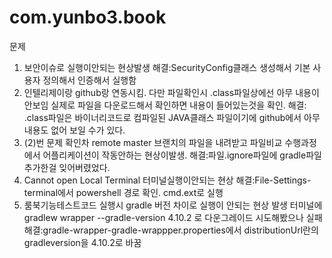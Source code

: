 # com.yunbo3.book


문제
1. 보안이슈로 실행이안되는 현상발생
해결:SecurityConfig클래스 생성해서 기본 사용자 정의해서 인증해서 실행함
2. 인텔리제이랑 github랑 연동시킴. 다만 파일확인시 .class파일상에선 아무 내용이 안보임 
실제로 파일을 다운로드해서 확인하면 내용이 들어있는것을 확인.
해결: .class파일은 바이너리코드로  컴파일된 JAVA클래스 파일이기에 github에서 아무 내용도 없어 보일 수가 있다.
3. (2)번 문제 확인차 remote master 브랜치의 파일을 내려받고 파일비교 수행과정에서 어플리케이션이 작동안하는 현상이발생.
해결:파일.ignore파일에 gradle파일 추가한걸 잊어버렸었다.
4. Cannot open Local Terminal 터미널실행이안되는 현상
해결:File-Settings-terminal에서 powershell 경로 확인. cmd.ext로 실행
5. 룸북기능테스트코드 실행시 gradle 버전 차이로 실행이 안되는 현상 발생
터미널에 gradlew wrapper --gradle-version 4.10.2 로 다운그레이드 시도해봤으나 실패
해결:gradle-wrapper-gradle-wrappper.properties에서 distributionUrl란의 gradleversion을 4.10.2로 바꿈
	

 
  


